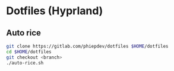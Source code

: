 # Dotfiles (Hyprland)

## Auto rice

```bash
git clone https://gitlab.com/phiepdev/dotfiles $HOME/dotfiles
cd $HOME/dotfiles
git checkout <branch>
./auto-rice.sh
```
